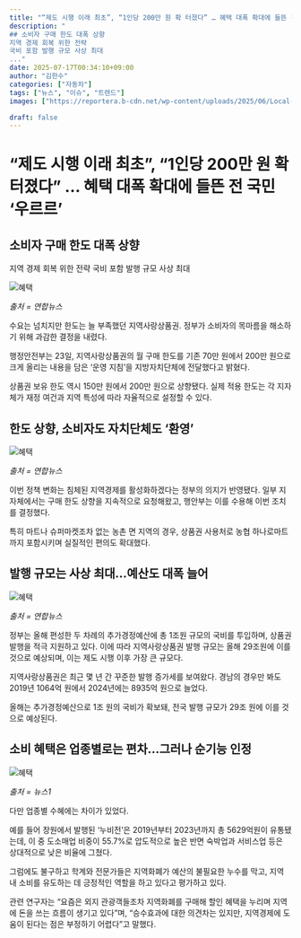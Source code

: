 ```yaml
---
title: "“제도 시행 이래 최초”, “1인당 200만 원 확 터졌다” … 혜택 대폭 확대에 들뜬 전 국민 ‘우르르’"
description: "
## 소비자 구매 한도 대폭 상향
지역 경제 회복 위한 전략
국비 포함 발행 규모 사상 최대
..."
date: 2025-07-17T00:34:10+09:00
author: "김한수"
categories: ["자동차"]
tags: ["뉴스", "이슈", "트렌드"]
images: ["https://reportera.b-cdn.net/wp-content/uploads/2025/06/Local-Love-Gift-Certificate-1024x576.jpg"]

draft: false
---
```


# “제도 시행 이래 최초”, “1인당 200만 원 확 터졌다” … 혜택 대폭 확대에 들뜬 전 국민 ‘우르르’


## 소비자 구매 한도 대폭 상향
지역 경제 회복 위한 전략
국비 포함 발행 규모 사상 최대


![혜택](https://reportera.b-cdn.net/wp-content/uploads/2025/06/Local-Love-Gift-Certificate-1024x576.jpg)

*출처 = 연합뉴스*

수요는 넘치지만 한도는 늘 부족했던 지역사랑상품권. 정부가 소비자의 목마름을 해소하기 위해 과감한 결정을 내렸다.

행정안전부는 23일, 지역사랑상품권의 월 구매 한도를 기존 70만 원에서 200만 원으로 크게 올리는 내용을 담은 ‘운영 지침’을 지방자치단체에 전달했다고 밝혔다.

상품권 보유 한도 역시 150만 원에서 200만 원으로 상향됐다. 실제 적용 한도는 각 지자체가 재정 여건과 지역 특성에 따라 자율적으로 설정할 수 있다.


## 한도 상향, 소비자도 자치단체도 ‘환영’


![혜택](https://reportera.b-cdn.net/wp-content/uploads/2025/06/지역사랑상품권-1024x575.jpg)

*출처 = 연합뉴스*

이번 정책 변화는 침체된 지역경제를 활성화하겠다는 정부의 의지가 반영됐다. 일부 지자체에서는 구매 한도 상향을 지속적으로 요청해왔고, 행안부는 이를 수용해 이번 조치를 결정했다.

특히 마트나 슈퍼마켓조차 없는 농촌 면 지역의 경우, 상품권 사용처로 농협 하나로마트까지 포함시키며 실질적인 편의도 확대했다.


## 발행 규모는 사상 최대…예산도 대폭 늘어


![혜택](https://reportera.b-cdn.net/wp-content/uploads/2025/06/지역사랑상품권-2-1024x759.jpg)

*출처 = 연합뉴스*

정부는 올해 편성한 두 차례의 추가경정예산에 총 1조원 규모의 국비를 투입하며, 상품권 발행을 적극 지원하고 있다. 이에 따라 지역사랑상품권 발행 규모는 올해 29조원에 이를 것으로 예상되며, 이는 제도 시행 이후 가장 큰 규모다.

지역사랑상품권은 최근 몇 년 간 꾸준한 발행 증가세를 보여왔다. 경남의 경우만 봐도 2019년 1064억 원에서 2024년에는 8935억 원으로 늘었다.

올해는 추가경정예산으로 1조 원의 국비가 확보돼, 전국 발행 규모가 29조 원에 이를 것으로 예상된다.


## 소비 혜택은 업종별로는 편차…그러나 순기능 인정


![혜택](https://reportera.b-cdn.net/wp-content/uploads/2025/06/지역사랑상품권-3-1024x682.jpg)

*출처 = 뉴스1*

다만 업종별 수혜에는 차이가 있었다.

예를 들어 창원에서 발행된 ‘누비전’은 2019년부터 2023년까지 총 5629억원이 유통됐는데, 이 중 도소매업 비중이 55.7%로 압도적으로 높은 반면 숙박업과 서비스업 등은 상대적으로 낮은 비율에 그쳤다.

그럼에도 불구하고 학계와 전문가들은 지역화폐가 예산의 불필요한 누수를 막고, 지역 내 소비를 유도하는 데 긍정적인 역할을 하고 있다고 평가하고 있다.

관련 연구자는 “요즘은 외지 관광객들조차 지역화폐를 구매해 할인 혜택을 누리며 지역에 돈을 쓰는 흐름이 생기고 있다”며, “승수효과에 대한 의견차는 있지만, 지역경제에 도움이 된다는 점은 부정하기 어렵다”고 말했다.

